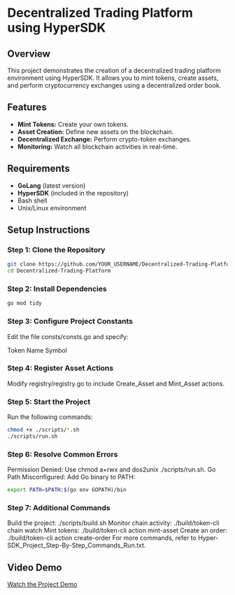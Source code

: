 # Decentralized Trading Platform using HyperSDK

## Overview
This project demonstrates the creation of a decentralized trading platform environment using HyperSDK. It allows you to mint tokens, create assets, and perform cryptocurrency exchanges using a decentralized order book.

## Features
- **Mint Tokens:** Create your own tokens.
- **Asset Creation:** Define new assets on the blockchain.
- **Decentralized Exchange:** Perform crypto-token exchanges.
- **Monitoring:** Watch all blockchain activities in real-time.

## Requirements
- **GoLang** (latest version)
- **HyperSDK** (included in the repository)
- Bash shell
- Unix/Linux environment

## Setup Instructions

### Step 1: Clone the Repository
```bash
git clone https://github.com/YOUR_USERNAME/Decentralized-Trading-Platform.git
cd Decentralized-Trading-Platform

```
### Step 2: Install Dependencies
```bash
go mod tidy
```

### Step 3: Configure Project Constants
Edit the file consts/consts.go and specify:

Token Name
Symbol

### Step 4: Register Asset Actions
Modify registry/registry.go to include Create_Asset and Mint_Asset actions.

### Step 5: Start the Project
Run the following commands:

```bash
chmod +x ./scripts/*.sh
./scripts/run.sh
```
### Step 6: Resolve Common Errors
Permission Denied: Use chmod a+rwx <filename> and dos2unix ./scripts/run.sh.
Go Path Misconfigured: Add Go binary to PATH:
```bash
export PATH=$PATH:$(go env GOPATH)/bin
```
### Step 7: Additional Commands
Build the project: ./scripts/build.sh
Monitor chain activity: ./build/token-cli chain watch
Mint tokens: ./build/token-cli action mint-asset
Create an order: ./build/token-cli action create-order
For more commands, refer to Hyper-SDK_Project_Step-By-Step_Commands_Run.txt.

## Video Demo  
[Watch the Project Demo](https://www.loom.com/share/b3995f7eba454c0c8914cf03b142f870)  

